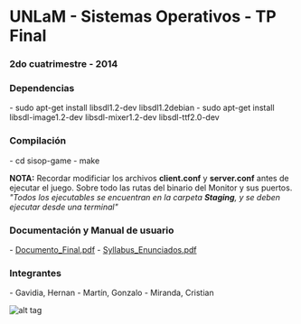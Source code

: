 <h1>UNLaM - Sistemas Operativos - TP Final</h1>
<h3>2do cuatrimestre - 2014</h3>

<h3>Dependencias</h3>
- sudo apt-get install libsdl1.2-dev libsdl1.2debian
- sudo apt-get install libsdl-image1.2-dev libsdl-mixer1.2-dev libsdl-ttf2.0-dev

<h3>Compilación</h3>
- cd sisop-game
- make

<b>NOTA:</b> Recordar modificiar los archivos <b>client.conf</b> y <b>server.conf</b> antes de ejecutar el juego. Sobre todo las rutas del binario del Monitor y sus puertos.
<br/>
<i>"Todos los ejecutables se encuentran en la carpeta <b>Staging</b>, y se deben ejecutar desde una terminal"</i>

<h3>Documentación y Manual de usuario</h3>
- <a href="https://github.com/cristianmiranda/sisop-game/blob/master/Documento_Final.pdf">Documento_Final.pdf</a>
- <a href="https://github.com/cristianmiranda/sisop-game/blob/master/Syllabus_de_Sistemas_Operativos_Q2_2014_v1.pdf">Syllabus_Enunciados.pdf</a>

<h3>Integrantes</h3>
- Gavidia, Hernan
- Martín, Gonzalo
- Miranda, Cristian

![alt tag](http://s12.postimg.org/3zf8hepot/Donkey_Kong.jpg)
